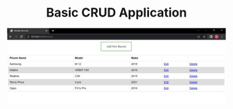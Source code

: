 <h1 align="center"> Basic CRUD Application</h1>
<p align="center">
  <a href="#" target="_blank">
    <img alt="Django CRUD" src="res/Cover.jpg">
  </a>
</p>